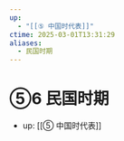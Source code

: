 ```yaml
---
up:
  - "[[⑤ 中国时代表]]"
ctime: 2025-03-01T13:31:29
aliases:
  - 民国时期
---
```


# ⑤6 民国时期

- up: [[⑤ 中国时代表]]
